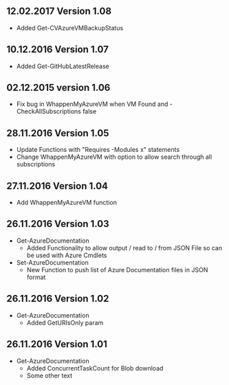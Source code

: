 ## 12.02.2017 Version 1.08
* Added Get-CVAzureVMBackupStatus

## 10.12.2016 Version 1.07
* Added Get-GitHubLatestRelease

## 02.12.2015 version 1.06
* Fix bug in WhappenMyAzureVM when VM Found and -CheckAllSubscriptions false

## 28.11.2016 Version 1.05 
* Update Functions with "Requires -Modules x" statements
* Change WhappenMyAzureVM with option to allow search through all subscriptions 

## 27.11.2016 Version 1.04
* Add WhappenMyAzureVM function

## 26.11.2016 Version 1.03
* Get-AzureDocumentation
	* Added Functionality to allow output / read to / from JSON File so can be used with Azure Cmdlets
* Set-AzureDocumentation
	* New Function to push list of Azure Documentation files in JSON format

## 26.11.2016 Version 1.02 
* Get-AzureDocumentation 
	* Added GetURIsOnly param 

## 26.11.2016 Version 1.01 
* Get-AzureDocumentation 
	* Added ConcurrentTaskCount for Blob download  
	* Some other text
